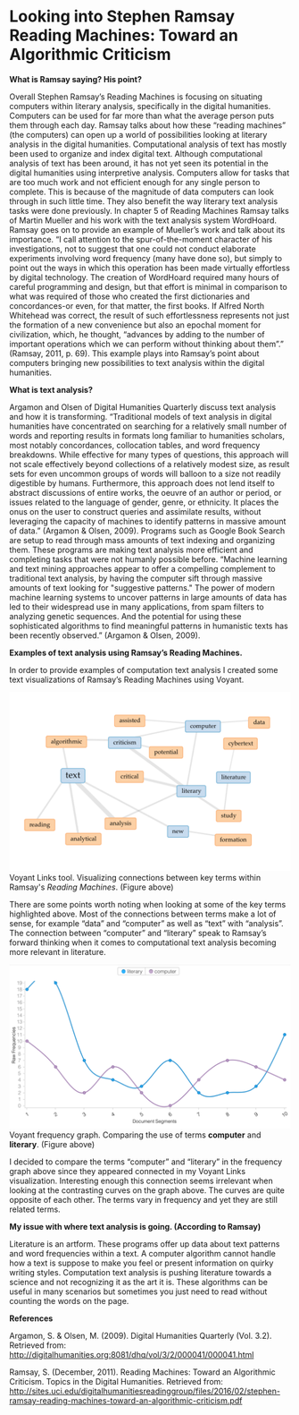 # Looking into Stephen Ramsay Reading Machines: Toward an Algorithmic Criticism


**What is Ramsay saying? His point?**

   Overall Stephen Ramsay’s Reading Machines is focusing on situating computers within literary analysis, specifically in the digital humanities. Computers can be used for far more than what the average person puts them through each day. Ramsay talks about how these “reading machines” (the computers) can open up a world of possibilities looking at literary analysis in the digital humanities. Computational analysis of text has mostly been used to organize and index digital text. Although computational analysis of text has been around, it has not yet seen its potential in the digital humanities using interpretive analysis. Computers allow for tasks that are too much work and not efficient enough for any single person to complete. This is because of the magnitude of data computers can look through in such little time. They also benefit the way literary text analysis tasks were done previously. 
   In chapter 5 of Reading Machines Ramsay talks of Martin Mueller and his work with the text analysis system WordHoard. Ramsay goes on to provide an example of Mueller’s work and talk about its importance. “I call attention to the spur-of-the-moment character of his investigations, not to suggest that one could not conduct elaborate experiments involving word frequency (many have done so), but simply to point out the ways in which this operation has been made virtually effortless by digital technology. The creation of WordHoard required many hours of careful programming and design, but that effort is minimal in comparison to what was required of those who created the first dictionaries and concordances-or even, for that matter, the first books. If Alfred North Whitehead was correct, the result of such effortlessness represents not just the formation of a new convenience but also an epochal moment for civilization, which, he thought, “advances by adding to the number of important operations which we can perform without thinking about them”.” (Ramsay, 2011, p. 69). This example plays into Ramsay’s point about computers bringing new possibilities to text analysis within the digital humanities.


**What is text analysis?**

   Argamon and Olsen of Digital Humanities Quarterly discuss text analysis and how it is transforming. “Traditional models of text analysis in digital humanities have concentrated on searching for a relatively small number of words and reporting results in formats long familiar to humanities scholars, most notably concordances, collocation tables, and word frequency breakdowns. While effective for many types of questions, this approach will not scale effectively beyond collections of a relatively modest size, as result sets for even uncommon groups of words will balloon to a size not readily digestible by humans. Furthermore, this approach does not lend itself to abstract discussions of entire works, the oeuvre of an author or period, or issues related to the language of gender, genre, or ethnicity. It places the onus on the user to construct queries and assimilate results, without leveraging the capacity of machines to identify patterns in massive amount of data.” (Argamon & Olsen, 2009). Programs such as Google Book Search are setup to read through mass amounts of text indexing and organizing them. These programs are making text analysis more efficient and completing tasks that were not humanly possible before. “Machine learning and text mining approaches appear to offer a compelling complement to traditional text analysis, by having the computer sift through massive amounts of text looking for "suggestive patterns." The power of modern machine learning systems to uncover patterns in large amounts of data has led to their widespread use in many applications, from spam filters to analyzing genetic sequences. And the potential for using these sophisticated algorithms to find meaningful patterns in humanistic texts has been recently observed.” (Argamon & Olsen, 2009).


**Examples of text analysis using Ramsay’s Reading Machines.**

   In order to provide examples of computation text analysis I created some text visualizations of Ramsay’s Reading Machines using Voyant.

![](Images/ramsayLinks.png)
Voyant Links tool. Visualizing connections between key terms within Ramsay's *Reading Machines*. (Figure above)

There are some points worth noting when looking at some of the key terms highlighted above. Most of the connections between terms make a lot of sense, for example “data” and “computer” as well as “text” with “analysis”.  The connection between “computer” and “literary” speak to Ramsay’s forward thinking when it comes to computational text analysis becoming more relevant in literature.

![](Images/ramsayGraph.png)
Voyant frequency graph. Comparing the use of terms **computer** and **literary**. (Figure above)

I decided to compare the terms “computer” and “literary” in the frequency graph above since they appeared connected in my Voyant Links visualization. Interesting enough this connection seems irrelevant when looking at the contrasting curves on the graph above. The curves are quite opposite of each other. The terms vary in frequency and yet they are still related terms.


**My issue with where text analysis is going. (According to Ramsay)**

   Literature is an artform. These programs offer up data about text patterns and word frequencies within a text. A computer algorithm cannot handle how a text is suppose to make you feel or present information on quirky writing styles. Computation text analysis is pushing literature towards a science and not recognizing it as the art it is. These algorithms can be useful in many scenarios but sometimes you just need to read without counting the words on the page.



**References**

Argamon, S. & Olsen, M. (2009). Digital Humanities Quarterly (Vol. 3.2). Retrieved from:
  http://digitalhumanities.org:8081/dhq/vol/3/2/000041/000041.html 

Ramsay, S. (December, 2011). Reading Machines: Toward an Algorithmic Criticism. Topics in the Digital Humanities. 
  Retrieved from: http://sites.uci.edu/digitalhumanitiesreadinggroup/files/2016/02/stephen-ramsay-reading-machines-toward-an-algorithmic-criticism.pdf 

